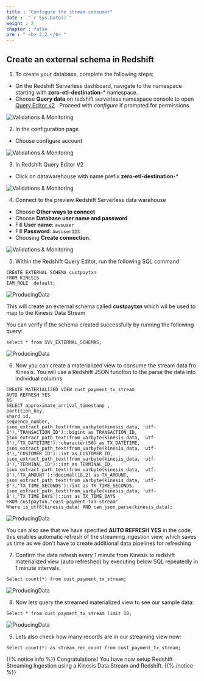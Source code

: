 ```yaml
---
title : "Configure the stream consumer"
date :  "`r Sys.Date()`" 
weight : 2 
chapter : false
pre : " <b> 3.2 </b> "
---
```


## Create an external schema in Redshift

1. To create your database, complete the following steps:
+ On the Redshift Serverless dashboard, navigate to the namespace starting with **zero-etl-destination-*** namespace.
+ Choose **Query data** on redshift serverless namespace console to open [Query Editor v2](https://docs.aws.amazon.com/redshift/latest/mgmt/query-editor-v2-using.html) . Proceed with *configure* if prompted for permissions.

![Validations & Monitoring](/images/2.Zero-ETLIntegration/34.png)

2. In the configuration page
+ Choose configure account

![Validations & Monitoring](/images/2.Zero-ETLIntegration/36.png)

3. In Redshift Query Editor V2
+ Click on datawarehouse with name prefix **zero-etl-destination-***

![Validations & Monitoring](/images/2.Zero-ETLIntegration/37.png)

4. Connect to the preview Redshift Serverless data warehouse
+ Choose **Other ways to connect**
+ Choose **Database user name and password**
+ Fill **User name**: `awsuser`
+ Fill **Password**: `Awsuser123`
+ Choosing **Create connection**.

![Validations & Monitoring](/images/2.Zero-ETLIntegration/38.png)

5. Within the Redshift Query Editor, run the following SQL command

```
CREATE EXTERNAL SCHEMA custpaytxn
FROM KINESIS
IAM_ROLE  default;
```
![ProducingData](/images/3.RedshiftStreamingIngestion/7.png)

This will create an external schema called **custpaytxn** which wil be used to map to the Kinesis Data Stream

You can verify if the schema created successfully by running the following query:

```
select * from SVV_EXTERNAL_SCHEMAS;
```

![ProducingData](/images/3.RedshiftStreamingIngestion/8.png)

6. Now you can create a materialized view to consume the stream data fro Kinesis. You will use a Redshift JSON function to the parse the data into individual columns

```
CREATE MATERIALIZED VIEW cust_payment_tx_stream
AUTO REFRESH YES
AS
SELECT approximate_arrival_timestamp ,
partition_key,
shard_id,
sequence_number,
json_extract_path_text(from_varbyte(kinesis_data, 'utf-8'),'TRANSACTION_ID')::bigint as TRANSACTION_ID,
json_extract_path_text(from_varbyte(kinesis_data, 'utf-8'),'TX_DATETIME')::character(50) as TX_DATETIME,
json_extract_path_text(from_varbyte(kinesis_data, 'utf-8'),'CUSTOMER_ID')::int as CUSTOMER_ID,
json_extract_path_text(from_varbyte(kinesis_data, 'utf-8'),'TERMINAL_ID')::int as TERMINAL_ID,
json_extract_path_text(from_varbyte(kinesis_data, 'utf-8'),'TX_AMOUNT')::decimal(18,2) as TX_AMOUNT,
json_extract_path_text(from_varbyte(kinesis_data, 'utf-8'),'TX_TIME_SECONDS')::int as TX_TIME_SECONDS,
json_extract_path_text(from_varbyte(kinesis_data, 'utf-8'),'TX_TIME_DAYS')::int as TX_TIME_DAYS
FROM custpaytxn."cust-payment-txn-stream"
Where is_utf8(kinesis_data) AND can_json_parse(kinesis_data);
```

![ProducingData](/images/3.RedshiftStreamingIngestion/11.png)

You can also see that we have specified **AUTO REFRESH YES** in the code, this enables automatic refresh of the streaming ingestion view, which saves us time as we don't have to create additional data pipelines for refreshing

7. Confirm the data refresh every 1 minute from Kinesis to redshift materialized view (auto refreshed) by executing below SQL repeatedly in 1 minute intervals.

```
Select count(*) from cust_payment_tx_stream;
```

![ProducingData](/images/3.RedshiftStreamingIngestion/12.png)

8. Now lets query the streamed materialized view to see our sample data:

```
Select * from cust_payment_tx_stream limit 10;
```

![ProducingData](/images/3.RedshiftStreamingIngestion/13.png)

9. Lets also check how many records are in our streaming view now:

```
Select count(*) as stream_rec_count from cust_payment_tx_stream;
```

{{% notice info %}}
Congratulations! You have now setup Redshift Streaming Ingestion using a Kinesis Data Stream and Redshift.
{{% /notice %}}